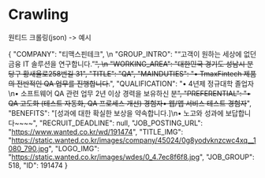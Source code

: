 # Crawling


원티드 크롤링(json) -> 예시 

{
        "COMPANY": "티맥스핀테크", \n
        "GROUP_INTRO": "“고객이 원하는 세상에 없던 금융 IT 솔루션을 연구합니다.”~~~~", \n
        "WORKING_AREA": "대한민국 경기도 성남시 분당구 황새울로258번길 31",
        "TITLE": "QA",
        "MAINDUTIES": "• TmaxFintech 제품의 전반적인 QA 업무를 진행합니다.~~~~",
        "QUALIFICATION": "• 4년제 정규대학 졸업자\n• 소프트웨어 QA 관련 업무 2년 이상 경력을 보유하신 분~~~~",
        "PREFERENTIAL": "• QA 고도화 (테스트 자동화, QA 프로세스 개선) 경험자• 웹/앱 서비스 테스트 경험자~~~~",
        "BENEFITS": "[성과에 대한 확실한 보상을 약속합니다.]\n• 노고와 성과에 보답합니다~~~~",
        "RECRUIT_DEADLINE": null,
        "JOB_POSTING_URL": "https://www.wanted.co.kr/wd/191474",
        "TITLE_IMG": "https://static.wanted.co.kr/images/company/45024/0g8yodvknzcwc4xq__1080_790.jpg",
        "LOGO_IMG": "https://static.wanted.co.kr/images/wdes/0_4.7ec8f6f8.jpg",
        "JOB_GROUP": 518,
        "ID": 191474
    }

